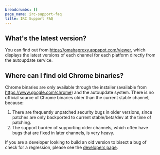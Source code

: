 ```yaml
---
breadcrumbs: []
page_name: irc-support-faq
title: IRC Support FAQ
---
```


## What's the latest version?

You can find out from <https://omahaproxy.appspot.com/viewer>, which displays
the latest versions of each channel for each platform directly from the
autoupdate service.

## Where can I find old Chrome binaries?

Chrome binaries are only available through the installer (available from
<https://www.google.com/chrome>) and the autoupdate system. There is no official
source of Chrome binaries older than the current stable channel, because:

1.  There are frequently unpatched security bugs in older versions,
            since patches are only backported to current stable/beta/dev at the
            time of patching.
2.  The support burden of supporting older channels, which often have
            bugs that are fixed in later channels, is very heavy.

If you are a developer looking to build an old version to bisect a bug of check
for a regression, please see the [developers page](/developers).
